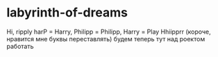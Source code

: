 # labyrinth-of-dreams
Hi, ripply harP = Harry, Philipp = Philipp, Harry = Play Hhiipprr (короче, нравится мне буквы переставлять)
будем теперь тут над роектом работать
